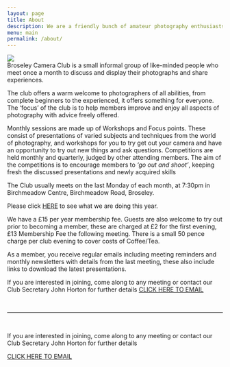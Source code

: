 ```yaml
---
layout: page
title: About
description: We are a friendly bunch of amateur photography enthusiasts, meeting once a month with a range of practical tips and helpful advice.
menu: main
permalink: /about/
---
```


<img class="col one right" src="/assets/img/prof_pic.jpg">

<br/>
Broseley Camera Club is a small informal group of like-minded people who meet once a month to discuss and display their photographs and share experiences. 

The club offers a warm welcome to photographers of all abilities, from complete beginners to the experienced, it offers something for everyone. The ‘focus’ of the club is to help members improve and enjoy all aspects of photography with advice freely offered.

Monthly sessions are made up of Workshops and Focus points. These consist of presentations of varied subjects and techniques from the world of photography, and workshops for you to try get out your camera and have an opportunity to try out new things and ask questions. Competitions are held monthly and quarterly, judged by other attending members. The aim of the competitions is to encourage members to *‘go out and shoot’*, keeping fresh the discussed presentations and newly acquired skills
  
The Club usually meets on the last Monday of each month, at 7:30pm in Birchmeadow Centre, Birchmeadow Road, Broseley. 

Please click <a href="{{ site.url }}/programme/">HERE</a> to see what we are doing this year.

We have a £15 per year membership fee. Guests are also welcome to try out prior to becoming a member, these are charged at £2 for the first evening, £13 Membership Fee the following meeting. There is a small 50 pence charge per club evening to cover costs of Coffee/Tea. 

As a member, you receive regular emails including meeting reminders and monthly newsletters with details from the last meeting, these also include links to download the latest presentations.
 
If you are interested in joining, come along to any meeting or contact our Club Secretary John Horton for further details <a href="mailto:BroseleyPhotography@gmail.com">CLICK HERE TO EMAIL</a>


<br/>
<hr/>
<br/>

<div class="col three caption">
	<p>If you are interested in joining, come along to any meeting or contact our Club Secretary John Horton for further details</p> 
	<p><a href="mailto:BroseleyPhotography@gmail.com">CLICK HERE TO EMAIL</a></p>
</div>

<!-- <span class="contacticon center">
	<a href="mailto:BroseleyPhotography@gmail.com"><i class="fa fa-envelope-square"></i></a>
<a href="https://github.com" target="_blank"><i class="fa fa-github-square"></i></a>
	<a href="https://www.linkedin.com" target="_blank"><i class="fa fa-linkedin-square"></i></a>
	<a href="http://tumblr.com" target="_blank"><i class="fa fa-tumblr-square"></i></a> 
	<a href="https://twitter.com/BroseleyPhoto" target="_blank"><i class="fa fa-twitter-square"></i></a>
</span> -->

